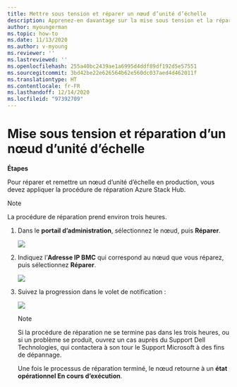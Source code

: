 ```yaml
---
title: Mettre sous tension et réparer un nœud d’unité d’échelle
description: Apprenez-en davantage sur la mise sous tension et la réparation d’un nœud d’unité d’échelle.
author: myoungerman
ms.topic: how-to
ms.date: 11/13/2020
ms.author: v-myoung
ms.reviewer: ''
ms.lastreviewed: ''
ms.openlocfilehash: 255a40bc2439ae1a6995d4ddf89df192d5e57551
ms.sourcegitcommit: 3bd42be22e626564b62e560dc037aed4d462011f
ms.translationtype: HT
ms.contentlocale: fr-FR
ms.lasthandoff: 12/14/2020
ms.locfileid: "97392709"
---
```

# <a name="powering-on-and-repairing-a-scale-unit-node"></a>Mise sous tension et réparation d’un nœud d’unité d’échelle

**Étapes**

Pour réparer et remettre un nœud d’unité d’échelle en production, vous devez appliquer la procédure de réparation Azure Stack Hub.

> [!NOTE]
> La procédure de réparation prend environ trois heures.

1.  Dans le **portail d’administration**, sélectionnez le nœud, puis **Réparer**.

    ![](media/image-52.png)

1.  Indiquez l’**Adresse IP BMC** qui correspond au nœud que vous réparez, puis sélectionnez **Réparer**.

    ![](media/image-53.png)

1.  Suivez la progression dans le volet de notification :

    ![](media/image-54.png)
    
    
    > [!NOTE]
    > Si la procédure de réparation ne se termine pas dans les trois heures, ou si un problème se produit, ouvrez un cas auprès du Support Dell Technologies, qui contactera à son tour le Support Microsoft à des fins de dépannage.
    
    Une fois le processus de réparation terminé, le nœud retourne à un **état opérationnel En cours d’exécution**.
    
